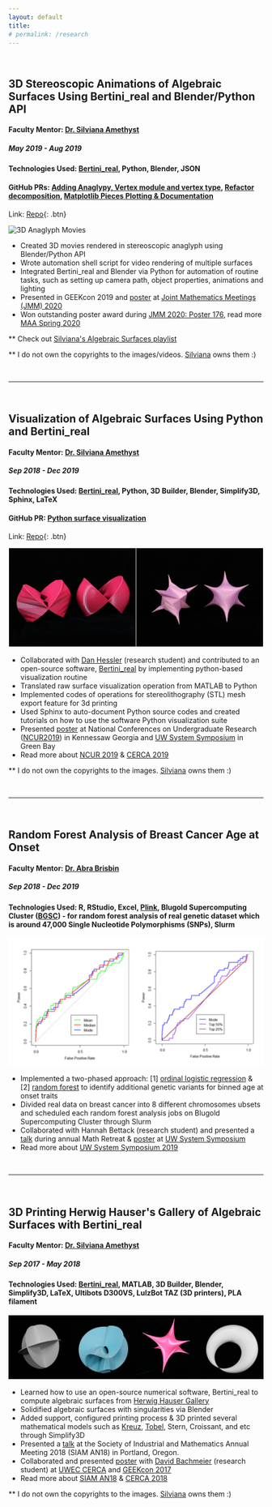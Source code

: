 ```yaml
---
layout: default
title:
# permalink: /research
---
```

&nbsp;

## 3D Stereoscopic Animations of Algebraic Surfaces Using Bertini_real and Blender/Python API
#### Faculty Mentor: [Dr. Silviana Amethyst](https://silviana.org/)
##### *May 2019 - Aug 2019*
#### Technologies Used: [Bertini_real](https://github.com/ofloveandhate/bertini_real), Python, Blender, JSON
#### GitHub PRs: [Adding Anaglypy, Vertex module and vertex type](https://github.com/ofloveandhate/bertini_real/pull/68), [Refactor decomposition](https://github.com/ofloveandhate/bertini_real/pull/69), [Matplotlib Pieces Plotting & Documentation](https://github.com/ofloveandhate/bertini_real/pull/70)
Link: [Repo](https://github.com/foongminwong/3d-stereoscopic-animation){: .btn} 

![3D Anaglyph Movies](/assets/daisy-whitney.gif)

* Created 3D movies rendered in stereoscopic anaglyph using Blender/Python API
* Wrote automation shell script for video rendering of multiple surfaces
* Integrated Bertini_real and Blender via Python for automation of routine tasks, such as setting up camera path, object properties, animations and lighting
* Presented in GEEKcon 2019 and [poster](https://drive.google.com/open?id=1rKvrZWZNixB5KWcJqnQHGyJh7ybGJ1Ds) at [Joint Mathematics Meetings (JMM) 2020](http://jointmathematicsmeetings.org/meetings/national/jmm2020/2245_intro)
* Won outstanding poster award during [JMM 2020: Poster 176](https://www.maa.org/member-communities/students/undergraduate-research/past-sessions-winners), read more [MAA Spring 2020](http://sections.maa.org/wisconsin/news/MAAWINewsSpr20.pdf) 


** Check out [Silviana's Algebraic Surfaces playlist](https://www.youtube.com/watch?v=TZGlXpTvzWk&list=PLvPfvi8Fl36z3MOewwpm6zwGySU-pnCow)


** I do not own the copyrights to the images/videos. [Silviana](https://silviana.org) owns them :)


&nbsp;

---

&nbsp;

## Visualization of Algebraic Surfaces Using Python and Bertini_real
#### Faculty Mentor: [Dr. Silviana Amethyst](https://silviana.org/)
##### *Sep 2018 - Dec 2019*
#### Technologies Used: [Bertini_real](https://github.com/ofloveandhate/bertini_real), Python, 3D Builder, Blender, Simplify3D, Sphinx, LaTeX
#### GitHub PR: [Python surface visualization](https://github.com/ofloveandhate/bertini_real/pull/62)

Link: [Repo](https://github.com/foongminwong/bertini_real){: .btn} 

![Visualization of Algebraic Surfaces Using Python and Bertini_real](/assets/raw-smooth-crixxi-stern.jpg)
* Collaborated with [Dan Hessler](https://github.com/dan90210) (research student) and contributed to an open-source software, [Bertini_real](https://github.com/ofloveandhate/bertini_real) by implementing python-based visualization routine
* Translated raw surface visualization operation from MATLAB to Python
* Implemented codes of operations for stereolithography (STL) mesh export feature for 3d printing
* Used Sphinx to auto-document Python source codes and created tutorials on how to use the software Python visualization suite
* Presented [poster](https://drive.google.com/file/d/11b6kZrPP3QqIbP9UImjpyiI2s4j6gIRT/view) at National Conferences on Undergraduate Research ([NCUR2019](https://1.bp.blogspot.com/-j-XIA9jOM9o/XMuDvQa2xqI/AAAAAAAATIQ/u2My98JVYcUk16Rgn3nAwBzimvvzM4R_QCLcBGAs/s1600/57053736_10213341253033938_7355756777213788160_o%2B%25281%2529.jpg)) in Kennessaw Georgia and [UW System Symposium](https://1.bp.blogspot.com/-IaF1ORMQsj8/XMuDDVk9vII/AAAAAAAATHY/hvhpD5A6gUYL1Uwb4fnSyJBW01CQCXqCQCLcBGAs/s1600/IMG_20190426_133717.jpg) in Green Bay
* Read more about [NCUR 2019](https://www.cur.org/assets/1/7/NCUR_2019_Conference_Program.pdf) & [CERCA 2019](https://publicwebuploads.uwec.edu/documents/Combined-final.pdf)

** I do not own the copyrights to the images. [Silviana](https://silviana.org) owns them :)

&nbsp;

---

&nbsp;

## Random Forest Analysis of Breast Cancer Age at Onset
#### Faculty Mentor: [Dr. Abra Brisbin](https://sites.google.com/site/abrabrisbin/home)
##### *Sep 2018 - Dec 2019*
#### Technologies Used: R, RStudio, Excel, [Plink](http://zzz.bwh.harvard.edu/plink/), Blugold Supercomputing Cluster ([BGSC](https://www.uwec.edu/academics/college-arts-sciences/academic-resources/academic-facilities/blugold-supercomputing-cluster/)) - for random forest analysis of real genetic dataset which is around 47,000 Single Nucleotide Polymorphisms (SNPs), Slurm

![Random Forest Analysis of Breast Cancer Age at Onset](/assets/roc-curve.png)
* Implemented a two-phased approach: [1] [ordinal logistic regression](https://stats.idre.ucla.edu/r/dae/ordinal-logistic-regression/) & [2] [random forest](https://www.rdocumentation.org/packages/partykit/versions/1.2-4/topics/cforest) to identify additional genetic variants for binned age at onset traits
* Divided real data on breast cancer into 8 different chromosomes ubsets and scheduled each random forest analysis jobs on Blugold Supercomputing Cluster through Slurm
* Collaborated with Hannah Bettack (research student) and presented a [talk](https://drive.google.com/open?id=1giXEBbKeJaBFqU4EwpNDQp5XJ9fX0To7) during annual Math Retreat & [poster](https://drive.google.com/file/d/1pS3IricFTyH42Vaz84ar6rdKAPEi4lOh/view) at [UW System Symposium](https://1.bp.blogspot.com/-pATtcwl0JFA/XMuDB0MwTjI/AAAAAAAATHQ/_8AFraB3gZQQMPzxiY3QaAMmMOvZyRVagCLcBGAs/s1600/IMG_20190426_133457.jpg)
* Read more about [UW System Symposium 2019](https://uwsystemsymposium2019.sched.com/)

&nbsp;

---

&nbsp;

## 3D Printing Herwig Hauser's Gallery of Algebraic Surfaces with Bertini_real
#### Faculty Mentor: [Dr. Silviana Amethyst](https://silviana.org/)
##### *Sep 2017 - May 2018*
#### Technologies Used: [Bertini_real](https://github.com/ofloveandhate/bertini_real), MATLAB, 3D Builder, Blender, Simplify3D, LaTeX, Ultibots D300VS, LulzBot TAZ (3D printers), PLA filament

![3D Printing Herwig Hauser's Gallery of Algebraic Surfaces with Bertini_real](/assets/kreuz-tobel-stern-croissant.png)
* Learned how to use an open-source numerical software, Bertini_real to compute algebraic surfaces from [Herwig Hauser Gallery](https://homepage.univie.ac.at/herwig.hauser/gallery.html)
* Solidified algebraic surfaces with singularities via Blender
* Added support, configured printing process & 3D printed several mathematical models such as [Kreuz](https://danielleamethyst.org/gallery/kreuz/), [Tobel](https://danielleamethyst.org/work_blog/tobel/), Stern, Croissant, and etc through Simplify3D
* Presented a [talk](https://drive.google.com/file/d/1ALCojQlIR8WPhhrVxmALFITjlwpCqHEK/view) at the Society of Industrial and Mathematics Annual Meeting 2018 (SIAM AN18) in Portland, Oregon.
* Collaborated and presented [poster](https://drive.google.com/file/d/1Io8Oc4hCdO9fDOsVYZmBmlwSkbvSVfp6/view) with [David Bachmeier](https://github.com/DavidBachmeier) (research student) at [UWEC CERCA](https://www.uwec.edu/orsp/students/cerca/) and [GEEKcon 2017](http://volumeone.org/events/2019/11/23/342001_uwec_geekcon)
* Read more about [SIAM AN18](https://www.siam.org/Portals/0/Conferences/AN18/AN18%20Program%20Book%20AND%20Abstracts%20(UPDATED).pdf?ver=2018-07-26-115459-590) & [CERCA 2018](https://publicwebuploads.uwec.edu/documents/2018-CERCA-Abstract-Book-Complete.pdf)


** I do not own the copyrights to the images. [Silviana](https://danielleamethyst.org/gallery/hauser/) owns them :)




